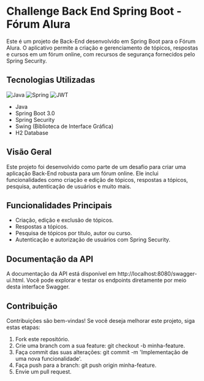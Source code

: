 # Challenge Back End Spring Boot - Fórum Alura

Este é um projeto de Back-End desenvolvido em Spring Boot para o Fórum Alura. O aplicativo permite a criação e gerenciamento de tópicos, respostas e cursos em um fórum online, com recursos de segurança fornecidos pelo Spring Security.

## Tecnologias Utilizadas
![Java](https://img.shields.io/badge/java-%23ED8B00.svg?style=for-the-badge&logo=openjdk&logoColor=white)
![Spring](https://img.shields.io/badge/spring-%236DB33F.svg?style=for-the-badge&logo=spring&logoColor=white)
![JWT](https://img.shields.io/badge/JWT-black?style=for-the-badge&logo=JSON%20web%20tokens)
- Java
- Spring Boot 3.0
- Spring Security
- Swing (Biblioteca de Interface Gráfica)
- H2 Database

## Visão Geral

Este projeto foi desenvolvido como parte de um desafio para criar uma aplicação Back-End robusta para um fórum online. Ele inclui funcionalidades como criação e edição de tópicos, respostas a tópicos, pesquisa, autenticação de usuários e muito mais.

## Funcionalidades Principais

- Criação, edição e exclusão de tópicos.
- Respostas a tópicos.
- Pesquisa de tópicos por título, autor ou curso.
- Autenticação e autorização de usuários com Spring Security.

## Documentação da API
A documentação da API está disponível em http://localhost:8080/swagger-ui.html. Você pode explorar e testar os endpoints diretamente por meio desta interface Swagger.

## Contribuição
Contribuições são bem-vindas! Se você deseja melhorar este projeto, siga estas etapas:

1. Fork este repositório.
1. Crie uma branch com a sua feature: git checkout -b minha-feature.
1. Faça commit das suas alterações: git commit -m 'Implementação de uma nova funcionalidade'.
1. Faça push para a branch: git push origin minha-feature.
1. Envie um pull request.
